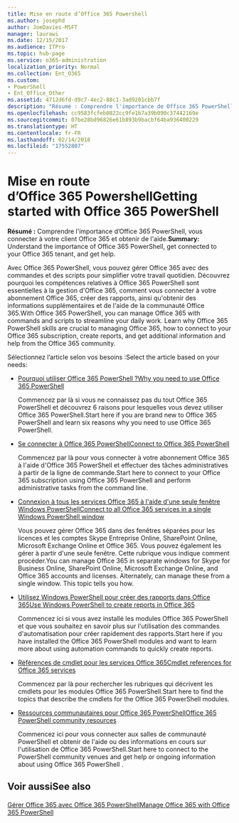 ```yaml
---
title: Mise en route d’Office 365 Powershell
ms.author: josephd
author: JoeDavies-MSFT
manager: laurawi
ms.date: 12/15/2017
ms.audience: ITPro
ms.topic: hub-page
ms.service: o365-administration
localization_priority: Normal
ms.collection: Ent_O365
ms.custom:
- PowerShell
- Ent_Office_Other
ms.assetid: 4712d6fd-d9c7-4ec2-88c1-3ad9201cbb7f
description: "Résumé : Comprendre l'importance de Office 365 PowerShell, vous connecter à votre client Office 365 et obtenir de l'aide."
ms.openlocfilehash: cc9583fcfeb0822cc9fe1b7a39b090c37442169e
ms.sourcegitcommit: 07be28bd96826e61b893b9bacbf64ba936400229
ms.translationtype: HT
ms.contentlocale: fr-FR
ms.lasthandoff: 02/14/2018
ms.locfileid: "17552807"
---
```

# <a name="getting-started-with-office-365-powershell"></a><span data-ttu-id="85e3c-103">Mise en route d’Office 365 Powershell</span><span class="sxs-lookup"><span data-stu-id="85e3c-103">Getting started with Office 365 PowerShell</span></span>

 <span data-ttu-id="85e3c-104">**Résumé :** Comprendre l'importance d’Office 365 PowerShell, vous connecter à votre client Office 365 et obtenir de l'aide.</span><span class="sxs-lookup"><span data-stu-id="85e3c-104">**Summary:** Understand the importance of Office 365 PowerShell, get connected to your Office 365 tenant, and get help.</span></span>
  
<span data-ttu-id="85e3c-p101">Avec Office 365 PowerShell, vous pouvez gérer Office 365 avec des commandes et des scripts pour simplifier votre travail quotidien. Découvrez pourquoi les compétences relatives à Office 365 PowerShell sont essentielles à la gestion d'Office 365, comment vous connecter à votre abonnement Office 365, créer des rapports, ainsi qu'obtenir des informations supplémentaires et de l'aide de la communauté Office 365.</span><span class="sxs-lookup"><span data-stu-id="85e3c-p101">With Office 365 PowerShell, you can manage Office 365 with commands and scripts to streamline your daily work. Learn why Office 365 PowerShell skills are crucial to managing Office 365, how to connect to your Office 365 subscription, create reports, and get additional information and help from the Office 365 community.</span></span>
  
<span data-ttu-id="85e3c-107">Sélectionnez l’article selon vos besoins :</span><span class="sxs-lookup"><span data-stu-id="85e3c-107">Select the article based on your needs:</span></span>
  
- [<span data-ttu-id="85e3c-108">Pourquoi utiliser Office 365 PowerShell ?</span><span class="sxs-lookup"><span data-stu-id="85e3c-108">Why you need to use Office 365 PowerShell</span></span>](why-you-need-to-use-office-365-powershell.md)
    
    <span data-ttu-id="85e3c-109">Commencez par là si vous ne connaissez pas du tout Office 365 PowerShell et découvrez 6 raisons pour lesquelles vous devez utiliser Office 365 PowerShell.</span><span class="sxs-lookup"><span data-stu-id="85e3c-109">Start here if you are brand new to Office 365 PowerShell and learn six reasons why you need to use Office 365 PowerShell.</span></span> 
    
- [<span data-ttu-id="85e3c-110">Se connecter à Office 365 PowerShell</span><span class="sxs-lookup"><span data-stu-id="85e3c-110">Connect to Office 365 PowerShell</span></span>](connect-to-office-365-powershell.md)
    
    <span data-ttu-id="85e3c-111">Commencez par là pour vous connecter à votre abonnement Office 365 à l'aide d'Office 365 PowerShell et effectuer des tâches administratives à partir de la ligne de commande.</span><span class="sxs-lookup"><span data-stu-id="85e3c-111">Start here to connect to your Office 365 subscription using Office 365 PowerShell and perform administrative tasks from the command line.</span></span>
    
- [<span data-ttu-id="85e3c-112">Connexion à tous les services Office 365 à l'aide d'une seule fenêtre Windows PowerShell</span><span class="sxs-lookup"><span data-stu-id="85e3c-112">Connect to all Office 365 services in a single Windows PowerShell window</span></span>](connect-to-all-office-365-services-in-a-single-windows-powershell-window.md)
    
    <span data-ttu-id="85e3c-p102">Vous pouvez gérer Office 365 dans des fenêtres séparées pour les licences et les comptes Skype Entreprise Online, SharePoint Online, Microsoft Exchange Online et Office 365. Vous pouvez également les gérer à partir d'une seule fenêtre. Cette rubrique vous indique comment procéder.</span><span class="sxs-lookup"><span data-stu-id="85e3c-p102">You can manage Office 365 in separate windows for Skype for Business Online, SharePoint Online, Microsoft Exchange Online, and Office 365 accounts and licenses. Alternately, can manage these from a single window. This topic tells you how.</span></span>
    
- [<span data-ttu-id="85e3c-116">Utilisez Windows PowerShell pour créer des rapports dans Office 365</span><span class="sxs-lookup"><span data-stu-id="85e3c-116">Use Windows PowerShell to create reports in Office 365</span></span>](use-windows-powershell-to-create-reports-in-office-365.md)
    
    <span data-ttu-id="85e3c-117">Commencez ici si vous avez installé les modules Office 365 PowerShell et que vous souhaitez en savoir plus sur l'utilisation des commandes d'automatisation pour créer rapidement des rapports.</span><span class="sxs-lookup"><span data-stu-id="85e3c-117">Start here if you have installed the Office 365 PowerShell modules and want to learn more about using automation commands to quickly create reports.</span></span> 
    
- [<span data-ttu-id="85e3c-118">Références de cmdlet pour les services Office 365</span><span class="sxs-lookup"><span data-stu-id="85e3c-118">Cmdlet references for Office 365 services</span></span>](cmdlet-references-for-office-365-services.md)
    
    <span data-ttu-id="85e3c-119">Commencez par là pour rechercher les rubriques qui décrivent les cmdlets pour les modules Office 365 PowerShell.</span><span class="sxs-lookup"><span data-stu-id="85e3c-119">Start here to find the topics that describe the cmdlets for the Office 365 PowerShell modules.</span></span>
    
- [<span data-ttu-id="85e3c-120">Ressources communautaires pour Office 365 PowerShell</span><span class="sxs-lookup"><span data-stu-id="85e3c-120">Office 365 PowerShell community resources</span></span>](office-365-powershell-community-resources.md)
    
    <span data-ttu-id="85e3c-121">Commencez ici pour vous connecter aux salles de communauté PowerShell et obtenir de l'aide ou des informations en cours sur l'utilisation de Office 365 PowerShell.</span><span class="sxs-lookup"><span data-stu-id="85e3c-121">Start here to connect to the PowerShell community venues and get help or ongoing information about using Office 365 PowerShell .</span></span>
    
## <a name="see-also"></a><span data-ttu-id="85e3c-122">Voir aussi</span><span class="sxs-lookup"><span data-stu-id="85e3c-122">See also</span></span>

#### 

[<span data-ttu-id="85e3c-123">Gérer Office 365 avec Office 365 PowerShell</span><span class="sxs-lookup"><span data-stu-id="85e3c-123">Manage Office 365 with Office 365 PowerShell</span></span>](manage-office-365-with-office-365-powershell.md)

